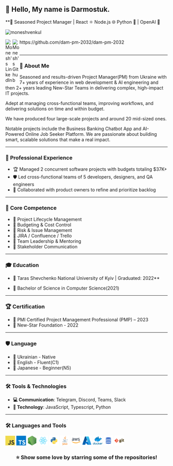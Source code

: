 ## 👋 Hello, My name is Darmostuk.

**🚀 Seasoned Project Manager  |  React ⚛️ Node.js 🌐 Python 🐍 |  OpenAI 🧠

<p align="left"> <img src="https://komarev.com/ghpvc/?username=moneshvenkul&base=100000&label=Profile%20Views&color=brightgreen&style=for-the-badge" alt="moneshvenkul" /> </p>
https://github.com/dam-pm-2032/dam-pm-2032
<a href="https://www.linkedin.com/in/monesh-venkul-vommi-8a80b6174/">
  <img align="left" alt="Monesh's LinkedIn" width="22px" src="https://cdn.jsdelivr.net/npm/simple-icons@v3/icons/linkedin.svg" />
</a>
<a href="https://github.com/moneshvenkul">
  <img align="left" alt="Monesh's Github" width="22px" src="https://cdn.jsdelivr.net/npm/simple-icons@v3/icons/github.svg" />
</a>

<br/>
<br/>

---

### 🌟 **About Me**

Seasoned and results-driven Project Manager(PM) from Ukraine with 7+ years of experience in web development & AI engineering and then 2+ years leading New-Star Teams in delivering complex, high-impact IT projects.

Adept at managing cross-functional teams, improving workflows, and delivering solutions on time and within budget.

We have produced four large-scale projects and around 20 mid-sized ones. 

Notable projects include the Business Banking Chatbot App and AI-Powered Online Job Seeker Platform. We are passionate about building smart, scalable solutions that make a real impact.

---

### 💼 **Professional Experience**

  - 🏆 Managed 2 concurrent software projects with budgets totaling $37K+
  - 🛡️ Led cross-functional teams of 5 developers, designers, and QA engineers
  - 🤝 Collaborated with product owners to refine and prioritize backlog

---

### 🎯 **Core Competence**

  - 🔹 Project Lifecycle Management
  - 🔹 Budgeting & Cost Control
  - 🔹 Risk & Issue Management
  - 🔹 JIRA / Confluence / Trello
  - 🔹 Team Leadership & Mentoring
  - 🔹 Stakeholder Communication

---

### 🎓 **Education**

  - 💼 Taras Shevchenko National University of Kyiv | Graduated: 2022**
  
  - 🏅 Bachelor of Science in Computer Science(2021)

---

### 🏆 **Certification**

  - 🏅 PMI Certified Project Management Professional (PMP) – 2023
  - 🚀 New-Star Foundation - 2022
  
---

### 🛡️ **Language**

  - 🔹 Ukrainian - Native
  - 🔹 English - Fluent(C1)
  - 🔹 Japanese - Beginner(N5)
  
---

### 🛠️ **Tools & Technologies**

- **💻 Communication**: Telegram, Discord, Teams, Slack
- **🌟 Technology**: JavaScript, Typescript, Python

---

### 🛠️ **Languages and Tools**

<p align="left">
  <img height="30" src="https://raw.githubusercontent.com/github/explore/main/topics/javascript/javascript.png">
  <img height="30" src="https://raw.githubusercontent.com/github/explore/main/topics/typescript/typescript.png">
  <img height="30" src="https://raw.githubusercontent.com/github/explore/main/topics/nodejs/nodejs.png">
  <img height="30" src="https://raw.githubusercontent.com/github/explore/main/topics/react/react.png">
  <img height="30" src="https://raw.githubusercontent.com/github/explore/main/topics/python/python.png">
  <img height="30" src="https://raw.githubusercontent.com/github/explore/main/topics/java/java.png">
  <img height="30" src="https://raw.githubusercontent.com/github/explore/main/topics/aws/aws.png">
  <img height="30" src="https://raw.githubusercontent.com/github/explore/main/topics/azure/azure.png">
  <img height="30" src="https://raw.githubusercontent.com/github/explore/main/topics/docker/docker.png">
  <img height="30" src="https://raw.githubusercontent.com/github/explore/main/topics/sql/sql.png">
  <img height="30" src="https://raw.githubusercontent.com/github/explore/main/topics/git/git.png">
</p>

<div align="center">

### ⭐ Show some love by starring some of the repositories!

</div>
